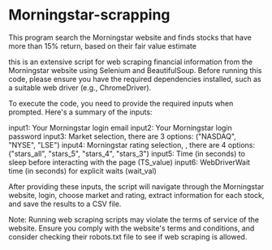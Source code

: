 # Morningstar-scrapping
This program search the Morningstar website and finds stocks that have more than 15% return, based on their fair value estimate

this is an extensive script for web scraping financial information from the Morningstar website using Selenium and BeautifulSoup. Before running this code, please ensure you have the required dependencies installed, such as a suitable web driver (e.g., ChromeDriver).

To execute the code, you need to provide the required inputs when prompted. Here's a summary of the inputs:

input1: Your Morningstar login email
input2: Your Morningstar login password
input3: Market selection, there are 3 options: ("NASDAQ", "NYSE", "LSE")
input4: Morningstar rating selection, , there are 4 options: ("stars_all", "stars_5", "stars_4", "stars_3")
input5: Time (in seconds) to sleep before interacting with the page (TS_value)
input6: WebDriverWait time (in seconds) for explicit waits (wait_val)

After providing these inputs, the script will navigate through the Morningstar website, login, choose market and rating, extract information for each stock, and save the results to a CSV file.

Note: Running web scraping scripts may violate the terms of service of the website. Ensure you comply with the website's terms and conditions, and consider checking their robots.txt file to see if web scraping is allowed.

